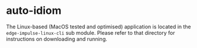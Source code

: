 # auto-idiom

The Linux-based (MacOS tested and optimised)
application is located in the `edge-impulse-linux-cli` sub module. Please refer to that
directory for instructions on downloading
and running. 
